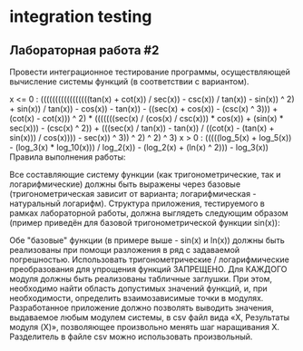 # integration testing
## Лабораторная работа #2
Провести интеграционное тестирование программы, осуществляющей вычисление системы функций (в соответствии с вариантом).

x <= 0 : (((((((((((((((((tan(x) + cot(x)) / sec(x)) - csc(x)) / tan(x)) - sin(x)) ^ 2) + sin(x)) / tan(x)) - cos(x)) - tan(x)) - ((sec(x) + cos(x)) - (csc(x) ^ 3))) + (cot(x) - cot(x))) ^ 2) * (((((((sec(x) / (cos(x) / csc(x))) * cos(x)) + (sin(x) * sec(x))) - (csc(x) ^ 2)) + (((sec(x) / tan(x)) - tan(x)) / ((cot(x) - (tan(x) + sin(x))) / cos(x)))) - sec(x)) ^ 3)) ^ 2) ^ 2) ^ 3)
x > 0 : (((((log_5(x) + log_5(x)) - (log_3(x) * log_10(x))) / log_2(x)) - (log_2(x) + (ln(x) ^ 2))) - log_3(x))
Правила выполнения работы:

Все составляющие систему функции (как тригонометрические, так и логарифмические) должны быть выражены через базовые (тригонометрическая зависит от варианта; логарифмическая - натуральный логарифм).
Структура приложения, тестируемого в рамках лабораторной работы, должна выглядеть следующим образом (пример приведён для базовой тригонометрической функции sin(x)):

Обе "базовые" функции (в примере выше - sin(x) и ln(x)) должны быть реализованы при помощи разложения в ряд с задаваемой погрешностью. Использовать тригонометрические / логарифмические преобразования для упрощения функций ЗАПРЕЩЕНО.
Для КАЖДОГО модуля должны быть реализованы табличные заглушки. При этом, необходимо найти область допустимых значений функций, и, при необходимости, определить взаимозависимые точки в модулях.
Разработанное приложение должно позволять выводить значения, выдаваемое любым модулем системы, в сsv файл вида «X, Результаты модуля (X)», позволяющее произвольно менять шаг наращивания Х. Разделитель в файле csv можно использовать произвольный.
